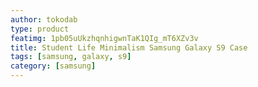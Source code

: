 ```yaml
---
author: tokodab
type: product
featimg: 1pb05uUkzhqnhigwnTaK1QIg_mT6XZv3v
title: Student Life Minimalism Samsung Galaxy S9 Case
tags: [samsung, galaxy, s9]
category: [samsung]
---
```

